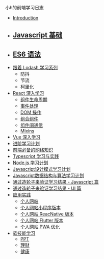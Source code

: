 小h的前端学习日志

- [Introduction](README.md)
- [Javascript 基础](introduction.md)
  - 
- [ES6 语法](environment.md)
  - 
- [跟着 Lodash 学习系列](jsx.md)
  - 防抖
  - 节流
  - 柯里化
- [React 深入学习](component.md)
  - [组件生命周期](component-lifecycle.md)
  - [事件处理](events.md)
  - [DOM 操作](dom.md)
  - [组合组件](component-compose.md)
  - [组件间通信](component-communicate.md)
  - [Mixins](mixin.md)
- [Vue 深入学习](vue.js.md)
- [进阶学习计划](forms.md)
- [前端必备的网络知识]()
- [Typescript 学习与实践]()
- [Node.js 学习计划]()
- [Javascript设计模式学习计划]()
- [Javascript数据结构与算法学习计划]()
- [通过造轮子来验证学习结果 - Javascript 篇]()
- [通过造轮子来验证学习结果 - UI 篇]()
- [应用实践]()
  - [个人网站]()
  - [个人网站小程序版本]()
  - [个人网站 ReacNative 版本]()
  - [个人网站 Flutter 版本]()
  - [个人网站 PWA 优化]()
- [软技能学习]()
  - [PPT]()
  - [理财]()
  - [健康]()
